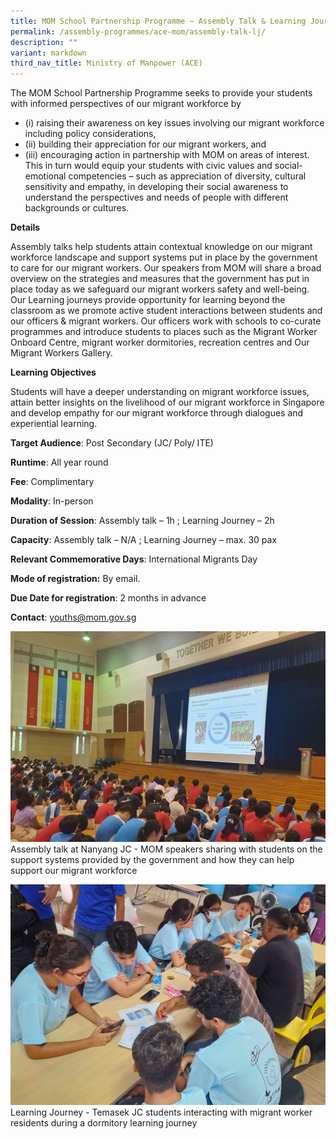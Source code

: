 ```yaml
---
title: MOM School Partnership Programme – Assembly Talk & Learning Journey
permalink: /assembly-programmes/ace-mom/assembly-talk-lj/
description: ""
variant: markdown
third_nav_title: Ministry of Manpower (ACE)
---
```

The MOM School Partnership Programme seeks to provide your students with informed perspectives of our migrant workforce by 
* (i) raising their awareness on key issues involving our migrant workforce including policy considerations, 
* (ii) building their appreciation for our migrant workers, and 
* (iii) encouraging action in partnership with MOM on areas of interest. This in turn would equip your students with civic values and social-emotional competencies – such as appreciation of diversity, cultural sensitivity and empathy, in developing their social awareness to understand the perspectives and needs of people with different backgrounds or cultures.

**Details**

Assembly talks help students attain contextual knowledge on our migrant workforce landscape and support systems put in place by the government to care for our migrant workers. Our speakers from MOM will share a broad overview on the strategies and measures that the government has put in place today as we safeguard our migrant workers safety and well-being.   Our Learning journeys provide opportunity for learning beyond the classroom as we promote active student interactions between students and our officers & migrant workers. Our officers work with schools to co-curate programmes and introduce students to places such as the Migrant Worker Onboard Centre, migrant worker dormitories, recreation centres and Our Migrant Workers Gallery.

**Learning Objectives**

Students will have a deeper understanding on migrant workforce issues, attain better insights on the livelihood of our migrant workforce in Singapore and develop empathy for our migrant workforce through dialogues and experiential learning.

**Target Audience**: Post Secondary (JC/ Poly/ ITE)

**Runtime**: All year round

**Fee**: Complimentary

**Modality**: In-person

**Duration of Session**: Assembly talk – 1h ; Learning Journey – 2h

**Capacity**: Assembly talk – N/A ; Learning Journey – max. 30 pax 

**Relevant Commemorative Days**: International Migrants Day

**Mode of registration:** By email.

**Due Date for registration**: 2 months in advance

**Contact**: youths@mom.gov.sg

![](/images/NYJC_Photo1.jpg)
Assembly talk at Nanyang JC - MOM speakers sharing with students on the support systems provided by the government and how they can help support our migrant workforce

![](/images/TJC_Photo2.jpg)
Learning Journey - Temasek JC students interacting with migrant worker residents during a dormitory learning journey